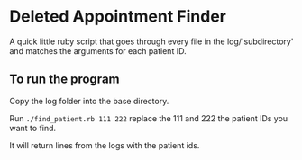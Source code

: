 # Deleted Appointment Finder
A quick little ruby script that  goes through every file in the log/'subdirectory'  and matches the arguments for each patient ID.

## To run the program

Copy the log folder into the base directory.

Run <code>./find_patient.rb 111 222</code> replace the 111 and 222 the patient IDs you want to find.

It will return lines from the logs with the patient ids.
